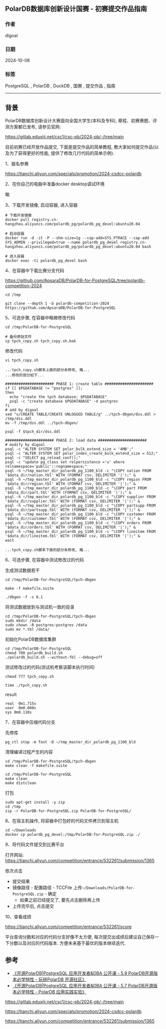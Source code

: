 ## PolarDB数据库创新设计国赛 - 初赛提交作品指南    
                                                                                      
### 作者                                                          
digoal                                                          
                                                                 
### 日期                                                               
2024-10-08                                                         
                                                              
### 标签                                                            
PostgreSQL , PolarDB , DuckDB , 国赛 , 提交作品 , 指南    
                                                                                     
----                                                              
                                                                            
## 背景              
PolarDB数据库创新设计大赛面向全国大学生(本科及专科), 章程、初赛赛题、评测方案都已发布, 请参见官网:  
  
https://gitlab.eduxiji.net/csc1/csc-pb/2024-pb/-/tree/main  
  
目前初赛已经开放作品提交, 下面是提交作品的简单教程, 教大家如何提交作品(以及为了获得更好的性能, 提供了修改几行代码的简单示例).    
  
1、报名参赛  
  
https://tianchi.aliyun.com/specials/promotion/2024-csdcc-polardb  
  
2、在你自己的电脑中准备docker desktop调试环境  
  
略  
  
3、下载开发镜像, 启动容器, 进入容器  
```  
# 下载开发镜像  
docker pull registry.cn-hangzhou.aliyuncs.com/polardb_pg/polardb_pg_devel:ubuntu20.04    
  
# 启动容器  
docker run -d -it -P --shm-size=1g --cap-add=SYS_PTRACE --cap-add SYS_ADMIN --privileged=true --name polardb_pg_devel registry.cn-hangzhou.aliyuncs.com/polardb_pg/polardb_pg_devel:ubuntu20.04 bash    
  
# 进入容器  
docker exec -ti polardb_pg_devel bash    
```  
  
4、在容器中下载比赛分支代码  
  
https://github.com/ApsaraDB/PolarDB-for-PostgreSQL/tree/polardb-competition-2024  
  
```  
cd /tmp  
  
git clone --depth 1 -b polardb-competition-2024 https://github.com/ApsaraDB/PolarDB-for-PostgreSQL    
```  
  
5、可选步骤, 在容器中略微修改代码  
  
```  
cd /tmp/PolarDB-for-PostgreSQL   
  
# 备份原始文件  
cp tpch_copy.sh tpch_copy.sh.bak  
```  
  
修改代码  
```  
vi tpch_copy.sh   
  
...tpch_copy.sh脚本上面的部分未修改, 略...  
...修改的部分如下...  
  
###################### PHASE 1: create table ######################  
if [[ $PGDATABASE != "postgres" ]];  
then  
  echo "create the tpch database: $PGDATABASE"  
  psql -c "create database $PGDATABASE" -d postgres  
fi  
# add by digoal  
sed "s/CREATE TABLE/CREATE UNLOGGED TABLE/g" ../tpch-dbgen/dss.ddl > /tmp/dss.ddl  
mv -f /tmp/dss.ddl ../tpch-dbgen/  
  
psql -f $tpch_dir/dss.ddl  
  
###################### PHASE 2: load data ######################  
# modify by digoal  
psql -c "ALTER SYSTEM SET polar_bulk_extend_size = '4MB';"  
psql -c "ALTER SYSTEM SET polar_index_create_bulk_extend_size = 512;"  
psql -c "SELECT pg_reload_conf();"  
psql -c "update pg_class set relpersistence ='u' where relnamespace='public'::regnamespace;"  
psql -h ~/tmp_master_dir_polardb_pg_1100_bld -c "\COPY nation FROM '$data_dir/nation.tbl' WITH (FORMAT csv, DELIMITER '|');" &  
psql -h ~/tmp_master_dir_polardb_pg_1100_bld -c "\COPY region FROM '$data_dir/region.tbl' WITH (FORMAT csv, DELIMITER '|');" &  
psql -h ~/tmp_master_dir_polardb_pg_1100_bld -c "\COPY part FROM '$data_dir/part.tbl' WITH (FORMAT csv, DELIMITER '|');" &  
psql -h ~/tmp_master_dir_polardb_pg_1100_bld -c "\COPY supplier FROM '$data_dir/supplier.tbl' WITH (FORMAT csv, DELIMITER '|');" &  
psql -h ~/tmp_master_dir_polardb_pg_1100_bld -c "\COPY partsupp FROM '$data_dir/partsupp.tbl' WITH (FORMAT csv, DELIMITER '|');" &  
psql -h ~/tmp_master_dir_polardb_pg_1100_bld -c "\COPY customer FROM '$data_dir/customer.tbl' WITH (FORMAT csv, DELIMITER '|');" &  
psql -h ~/tmp_master_dir_polardb_pg_1100_bld -c "\COPY orders FROM '$data_dir/orders.tbl' WITH (FORMAT csv, DELIMITER '|');" &  
psql -h ~/tmp_master_dir_polardb_pg_1100_bld -c "\COPY lineitem FROM '$data_dir/lineitem.tbl' WITH (FORMAT csv, DELIMITER '|');" &  
wait  
  
...tpch_copy.sh脚本下面的部分未修改, 略...  
```  
  
  
6、可选步骤, 在容器中测试修改过的代码  
  
生成测试数据若干  
```  
cd /tmp/PolarDB-for-PostgreSQL/tpch-dbgen  
  
make -f makefile.suite  
  
./dbgen -f -s 0.1  
```  
  
将测试数据放到与测试机一致的目录  
```  
cd /tmp/PolarDB-for-PostgreSQL/tpch-dbgen  
sudo mkdir /data  
sudo chown -R postgres:postgres /data  
sudo mv *.tbl /data/  
```  
  
初始化PolarDB数据库集群  
```  
cd /tmp/PolarDB-for-PostgreSQL  
chmod 700 polardb_build.sh     
./polardb_build.sh --without-fbl --debug=off    
```  
  
测试修改过的代码(测试机考察该脚本执行时间)  
```  
chmod 777 tpch_copy.sh   
  
time ./tpch_copy.sh   
```  
  
result  
```  
real  0m1.715s  
user  0m0.080s  
sys 0m0.110s  
```  
  
7、在容器中压缩代码分支  
  
先停库  
```  
pg_ctl stop -m fast -D ~/tmp_master_dir_polardb_pg_1100_bld  
```  
  
清理编译过程产生的内容  
```  
cd /tmp/PolarDB-for-PostgreSQL/tpch-dbgen  
make clean -f makefile.suite  
  
cd /tmp/PolarDB-for-PostgreSQL  
make clean  
make distclean  
```  
  
打包  
```  
sudo apt-get install -y zip  
cd /tmp  
zip -r PolarDB-for-PostgreSQL.zip PolarDB-for-PostgreSQL/  
```  
  
8、在宿主机操作, 将容器中打包好的代码文件拷贝到宿主机  
```  
cd ~/Downloads  
docker cp polardb_pg_devel:/tmp/PolarDB-for-PostgreSQL.zip ./  
```  
  
9、将代码文件提交到比赛平台  
  
打开网站: https://tianchi.aliyun.com/competition/entrance/532261/submission/1365  
  
依次点击  
- 提交结果  
- 镜像路径 - 配置路径 - TCCFile 上传`~/Downloads/PolarDB-for-PostgreSQL.zip` - 确定 
    - 如果之前已经提交了, 要先点击删除再上传   
- 上传完毕后, 点击提交  
  
  
  
10、查看成绩  
  
https://tianchi.aliyun.com/competition/entrance/532261/score  

平台查询分数和对应的代码分支好像不太方便, 每次提交出成绩后建议自己保存一下分数以及对应的代码版本. 方便未来基于最优的版本继续迭代.     
  
## 参考  
- [《开源PolarDB|PostgreSQL 应用开发者&DBA 公开课 - 5.9 PolarDB开源版本必学特性 - 玩转PolarDB 开源社区》](../202401/20240130_04.md)    
- [《开源PolarDB|PostgreSQL 应用开发者&DBA 公开课 - 5.7 PolarDB开源版本必学特性 - PolarDB 应用实践实验》](../202401/20240129_01.md)    
  
https://gitlab.eduxiji.net/csc1/csc-pb/2024-pb/-/tree/main  
  
https://tianchi.aliyun.com/specials/promotion/2024-csdcc-polardb  
  
https://tianchi.aliyun.com/competition/entrance/532261/submission/1365  
    
